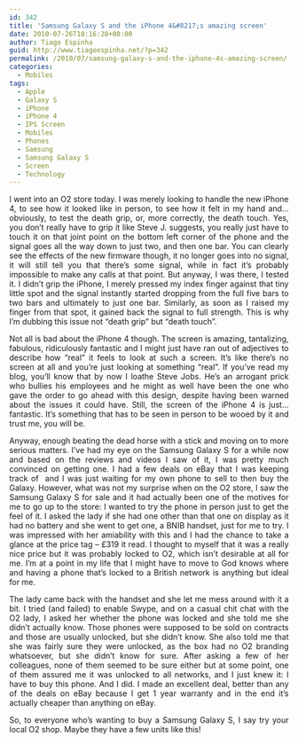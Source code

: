 ```yaml
---
id: 342
title: 'Samsung Galaxy S and the iPhone 4&#8217;s amazing screen'
date: 2010-07-26T18:16:28+00:00
author: Tiago Espinha
guid: http://www.tiagoespinha.net/?p=342
permalink: /2010/07/samsung-galaxy-s-and-the-iphone-4s-amazing-screen/
categories:
  - Mobiles
tags:
  - Apple
  - Galaxy S
  - iPhone
  - iPhone 4
  - IPS Screen
  - Mobiles
  - Phones
  - Samsung
  - Samsung Galaxy S
  - Screen
  - Technology
---
```

<p style="text-align: justify;">
  I went into an O2 store today. I was merely looking to handle the new iPhone 4, to see how it looked like in person, to see how it felt in my hand and&#8230; obviously, to test the death grip, or, more correctly, the death touch. Yes, you don&#8217;t really have to grip it like Steve J. suggests, you really just have to touch it on that joint point on the bottom left corner of the phone and the signal goes all the way down to just two, and then one bar. You can clearly see the effects of the new firmware though, it no longer goes into no signal, it will still tell you that there&#8217;s some signal, while in fact it&#8217;s probably impossible to make any calls at that point. But anyway, I was there, I tested it. I didn&#8217;t grip the iPhone, I merely pressed my index finger against that tiny little spot and the signal instantly started dropping from the full five bars to two bars and ultimately to just one bar. Similarly, as soon as I raised my finger from that spot, it gained back the signal to full strength. This is why I&#8217;m dubbing this issue not &#8220;death grip&#8221; but &#8220;death touch&#8221;.
</p>

<p style="text-align: justify;">
  <!--more-->Not all is bad about the iPhone 4 though. The screen is amazing, tantalizing, fabulous, ridiculously fantastic and I might just have ran out of adjectives to describe how &#8220;real&#8221; it feels to look at such a screen. It&#8217;s like there&#8217;s no screen at all and you&#8217;re just looking at something &#8220;real&#8221;. If you&#8217;ve read my blog, you&#8217;ll know that by now I loathe Steve Jobs. He&#8217;s an arrogant prick who bullies his employees and he might as well have been the one who gave the order to go ahead with this design, despite having been warned about the issues it could have. Still, the screen of the iPhone 4 is just&#8230; fantastic. It&#8217;s something that has to be seen in person to be wooed by it and trust me, you will be.
</p>

<p style="text-align: justify;">
  Anyway, enough beating the dead horse with a stick and moving on to more serious matters. I&#8217;ve had my eye on the Samsung Galaxy S for a while now and based on the reviews and videos I saw of it, I was pretty much convinced on getting one. I had a few deals on eBay that I was keeping track of  and I was just waiting for my own phone to sell to then buy the Galaxy. However, what was not my surprise when on the O2 store, I saw the Samsung Galaxy S for sale and it had actually been one of the motives for me to go up to the store: I wanted to try the phone in person just to get the feel of it. I asked the lady if she had one other than that one on display as it had no battery and she went to get one, a BNIB handset, just for me to try. I was impressed with her amiability with this and I had the chance to take a glance at the price tag &#8211; £319 it read. I thought to myself that it was a really nice price but it was probably locked to O2, which isn&#8217;t desirable at all for me. I&#8217;m at a point in my life that I might have to move to God knows where and having a phone that&#8217;s locked to a British network is anything but ideal for me.
</p>

<p style="text-align: justify;">
  The lady came back with the handset and she let me mess around with it a bit. I tried (and failed) to enable Swype, and on a casual chit chat with the O2 lady, I asked her whether the phone was locked and she told me she didn&#8217;t actually know. Those phones were supposed to be sold on contracts and those are usually unlocked, but she didn&#8217;t know. She also told me that she was fairly sure they were unlocked, as the box had no O2 branding whatsoever, but she didn&#8217;t know for sure. After asking a few of her colleagues, none of them seemed to be sure either but at some point, one of them assured me it was unlocked to all networks, and I just knew it: I have to buy this phone. And I did. I made an excellent deal, better than any of the deals on eBay because I get 1 year warranty and in the end it&#8217;s actually cheaper than anything on eBay.
</p>

<p style="text-align: justify;">
  So, to everyone who&#8217;s wanting to buy a Samsung Galaxy S, I say try your local O2 shop. Maybe they have a few units like this!
</p>